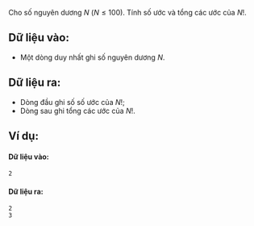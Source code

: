 Cho số nguyên dương $N\ (N ≤100)$. Tính số ước và tổng các ước của $N!$.

## Dữ liệu vào:
- Một dòng duy nhất ghi số nguyên dương $N$.

## Dữ liệu ra:
- Dòng đầu ghi số số ước của $N!$;
- Dòng sau ghi tổng các ước của $N!$.

## Ví dụ:
#### Dữ liệu vào:
```
2
```

#### Dữ liệu ra:
```
2
3
```
